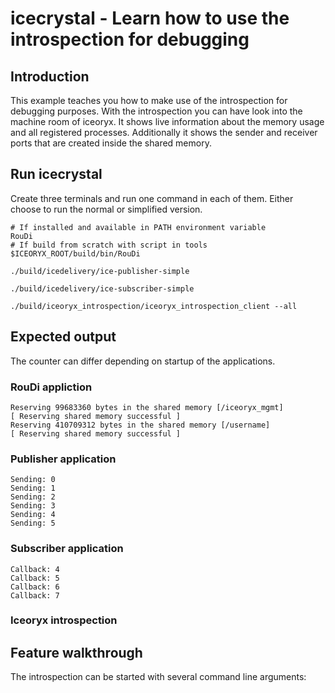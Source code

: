 # icecrystal - Learn how to use the introspection for debugging

## Introduction

This example teaches you how to make use of the introspection for debugging purposes. With the introspection you can
have look into the machine room of iceoryx. It shows live information about the memory usage and all registered
processes. Additionally it shows the sender and receiver ports that are created inside the shared memory.

## Run icecrystal

Create three terminals and run one command in each of them. Either choose to run the normal or simplified version.

    # If installed and available in PATH environment variable
    RouDi
    # If build from scratch with script in tools
    $ICEORYX_ROOT/build/bin/RouDi

    ./build/icedelivery/ice-publisher-simple

    ./build/icedelivery/ice-subscriber-simple

    ./build/iceoryx_introspection/iceoryx_introspection_client --all

## Expected output

The counter can differ depending on startup of the applications.

### RouDi appliction

    Reserving 99683360 bytes in the shared memory [/iceoryx_mgmt]
    [ Reserving shared memory successful ] 
    Reserving 410709312 bytes in the shared memory [/username]
    [ Reserving shared memory successful ] 

### Publisher application

    Sending: 0
    Sending: 1
    Sending: 2
    Sending: 3
    Sending: 4
    Sending: 5

### Subscriber application

    Callback: 4
    Callback: 5
    Callback: 6
    Callback: 7

### Iceoryx introspection

<!-- Add introspection screenshot here -->

## Feature walkthrough

The introspection can be started with several command line arguments:

